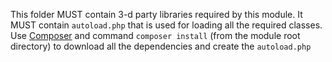 This folder MUST contain 3-d party libraries required by this module. It MUST contain `autoload.php` that is used for loading all the required classes.
Use [Composer](https://getcomposer.org) and command `composer install` (from the module root directory) to download all the dependencies and create the `autoload.php`